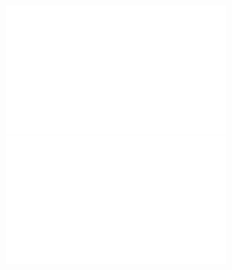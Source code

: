 <!--
**angrymasteryoda/angrymasteryoda** is a ✨ _special_ ✨ repository because its `README.md` (this file) appears on your GitHub profile.

Here are some ideas to get you started:

- 🔭 I’m currently working on ...
- 🌱 I’m currently learning ...
- 👯 I’m looking to collaborate on ...
- 🤔 I’m looking for help with ...
- 💬 Ask me about ...
- 📫 How to reach me: ...
- 😄 Pronouns: ...
- ⚡ Fun fact: ...
-->
![](https://raw.githubusercontent.com/angrymasteryoda/github-stats/master/generated/overview.svg#gh-dark-mode-only)  ![](https://raw.githubusercontent.com/angrymasteryoda/github-stats/master/generated/languages.svg#gh-dark-mode-only)

